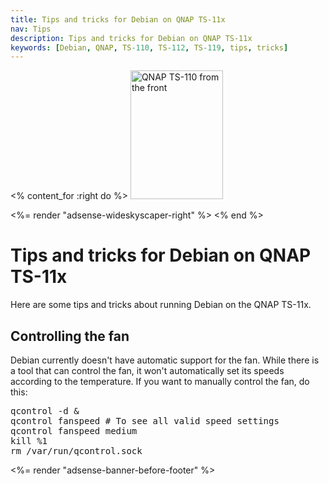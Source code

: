```yaml
---
title: Tips and tricks for Debian on QNAP TS-11x
nav: Tips
description: Tips and tricks for Debian on QNAP TS-11x
keywords: [Debian, QNAP, TS-110, TS-112, TS-119, tips, tricks]
---
```


<% content_for :right do %>
<img src = "../images/r_qnap_ts110.jpg" class="border" alt="QNAP TS-110 from the front" width="148" height="206" />

<%= render "adsense-wideskyscaper-right" %>
<% end %>

<h1>Tips and tricks for Debian on QNAP TS-11x</h1>

Here are some tips and tricks about running Debian on the QNAP TS-11x.

<h2>Controlling the fan</h2>

Debian currently doesn't have automatic support for the fan.  While there
is a tool that can control the fan, it won't automatically set its speeds
according to the temperature.  If you want to manually control the fan, do
this:

<div class="code">
<pre>
qcontrol -d &amp;
qcontrol fanspeed # To see all valid speed settings
qcontrol fanspeed medium
kill %1
rm /var/run/qcontrol.sock
</pre>
</div>

<div class="bbf">
<%= render "adsense-banner-before-footer" %>
</div>


